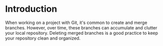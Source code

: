 # Introduction

When working on a project with Git, it's common to create and merge branches. However, over time, these branches can accumulate and clutter your local repository. Deleting merged branches is a good practice to keep your repository clean and organized.
